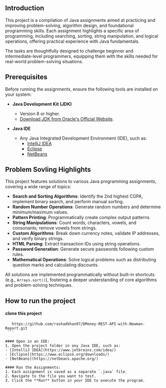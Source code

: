 ## Introduction

This project is a compilation of Java assignments aimed at practicing and improving problem-solving, algorithm design, and foundational programming skills. Each assignment highlights a specific area of programming, including searching, sorting, string manipulation, and logical operations, offering practical experience with Java fundamentals.

The tasks are thoughtfully designed to challenge beginner and intermediate-level programmers, equipping them with the skills needed for real-world problem-solving situations.

## Prerequisites

Before running the assignments, ensure the following tools are installed on your system:

- **Java Development Kit (JDK)**  
  - Version 8 or higher.  
  - [Download JDK from Oracle's Official Website](https://www.oracle.com/java/technologies/javase-downloads.html).  

- **Java IDE**  
  - Any Java Integrated Development Environment (IDE), such as:  
    - [IntelliJ IDEA](https://www.jetbrains.com/idea/)  
    - [Eclipse](https://www.eclipse.org/downloads/)  
    - [NetBeans](https://netbeans.apache.org/)  

## Problem Sovling Highlights 

This project features solutions to various Java programming assignments, covering a wide range of topics:  

- **Search and Sorting Algorithms**: Identify the 2nd highest CGPA, implement binary search, and perform manual sorting.  
- **Random Number Operations**: Generate random numbers and determine minimum/maximum values.  
- **Pattern Printing**: Programmatically create complex output patterns.  
- **String Manipulations**: Count words, characters, vowels, and consonants; remove vowels from strings.  
- **Custom Algorithms**: Break down currency notes, validate IP addresses, and verify binary strings.  
- **HTML Parsing**: Extract transaction IDs using string operations.  
- **Password Generation**: Generate secure passwords following custom rules.  
- **Mathematical Operations**: Solve logical problems such as distributing question marks and calculating discounts.  

All solutions are implemented programmatically without built-in shortcuts (e.g., `Arrays.sort()`), fostering a deeper understanding of core algorithms and problem-solving techniques.  

## How to run the project

#### clone this project
   ```console
      https://github.com/rashadkhan97/DMoney-REST-API-with-Newman-Report.git
    ``` 

#### Open in an IDE:  
1. Open the project folder in any Java IDE, such as:  
   - [IntelliJ IDEA](https://www.jetbrains.com/idea/)  
   - [Eclipse](https://www.eclipse.org/downloads/)  
   - [NetBeans](https://netbeans.apache.org/)  

#### Run the Assignments:  
1. Each assignment is saved as a separate `.java` file.  
2. Navigate to the file you want to test.  
3. Click the **Run** button in your IDE to execute the program.  

